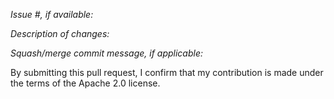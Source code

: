 _Issue #, if available:_

_Description of changes:_

_Squash/merge commit message, if applicable:_

By submitting this pull request, I confirm that my contribution is made under the terms of the Apache 2.0 license.
